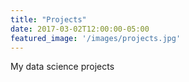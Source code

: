```yaml
---
title: "Projects"
date: 2017-03-02T12:00:00-05:00
featured_image: '/images/projects.jpg'
---
```

My data science projects 
